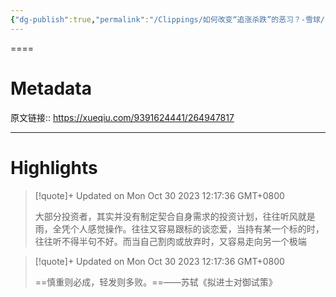 ```yaml
---
{"dg-publish":true,"permalink":"/Clippings/如何改变“追涨杀跌”的恶习？-雪球/","tags":["金融投资"]}
---
```



====

# Metadata

原文链接:: https://xueqiu.com/9391624441/264947817

---

# Highlights

> [!quote]+ Updated on Mon Oct 30 2023 12:17:36 GMT+0800
>
> 大部分投资者，其实并没有制定契合自身需求的投资计划，往往听风就是雨，全凭个人感觉操作。往往又容易跟标的谈恋爱，当持有某一个标的时，往往听不得半句不好。而当自己割肉或放弃时，又容易走向另一个极端

> [!quote]+ Updated on Mon Oct 30 2023 12:17:36 GMT+0800
>
> ==慎重则必成，轻发则多败。==——苏轼《拟进士对御试策》
